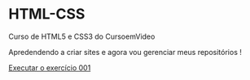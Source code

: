 # HTML-CSS
 Curso de HTML5 e CSS3 do CursoemVideo

Apredendendo a criar sites e agora vou gerenciar meus repositórios !

<a href="https://caiomendes7.github.io/HTML-CSS/exercicios/Ex001/index.html">Executar o exercício 001</a>
